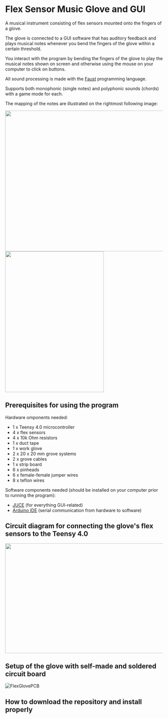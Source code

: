 # Flex Sensor Music Glove and GUI

A musical instrument consisting of flex sensors mounted onto the fingers of a glove. 

The glove is connected to a GUI software that has auditory feedback and plays musical notes whenever you bend the fingers of the glove within a certain threshold.

You interact with the program by bending the fingers of the glove to play the musical notes shown on screen and otherwise using the mouse on your computer to click on buttons.

All sound processing is made with the [Faust](https://faust.grame.fr/) programming language.

Supports both monophonic (single notes) and polyphonic sounds (chords) with a game mode for each.

The mapping of the notes are illustrated on the rightmost following image:

<img src="https://github.com/user-attachments/assets/e9d852c5-2898-43fa-8360-3d5a6b6b4bde" width="652" height="450" />

<img src="https://github.com/user-attachments/assets/5f10c3c6-4972-41b7-a440-814b8c6c3377" width="315" height="450"/>

## Prerequisites for using the program

Hardware omponents needed:

* 1 x Teensy 4.0 microcontroller 
* 4 x flex sensors
* 4 x 10k Ohm resistors
* 1 x duct tape
* 1 x work glove
* 2 x 20 x 20 mm grove systems
* 2 x grove cables
* 1 x strip board
* 6 x pinheads
* 6 x female-female jumper wires
* 8 x teflon wires

Software components needed (should be installed on your computer prior to running the program):
* [JUCE](https://juce.com/) (for everything GUI-related)
* [Arduino IDE](https://www.arduino.cc/en/software) (serial communication from hardware to software)

## Circuit diagram for connecting the glove's flex sensors to the Teensy 4.0

<img src="https://github.com/user-attachments/assets/47069000-e652-43d5-b2e5-3afc92de898a" width="750" height="351" />

## Setup of the glove with self-made and soldered circuit board

![FlexGlovePCB](https://github.com/user-attachments/assets/0c9e31c0-ee40-48e9-82e4-da3759ea5f21)

## How to download the repository and install properly




